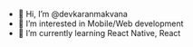 - 👋 Hi, I’m @devkaranmakvana
- 👀 I’m interested in Mobile/Web development 
- 🌱 I’m currently learning React Native, React
<!---
devkaranmakvana/devkaranmakvana is a ✨ special ✨ repository because its `README.md` (this file) appears on your GitHub profile.
You can click the Preview link to take a look at your changes.
--->
